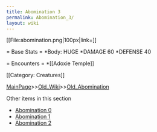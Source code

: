 ```yaml
---
title: Abomination 3
permalink: Abomination_3/
layout: wiki
---
```

[[File:abomination.png|100px|link=]]

= Base Stats =
*Body: HUGE
*DAMAGE 60
*DEFENSE 40 

= Encounters =
*[[Adoxie Temple]]

[[Category: Creatures]]

[MainPage](/keeperrl_wiki/ "wikilink")>>[Old_Wiki](/keeperrl_wiki/Old_Wiki "wikilink")>>[Old_Abomination](/keeperrl_wiki/Old_Abomination "wikilink")

Other items in this section
-    [Abomination 0](/keeperrl_wiki/Abomination_0 "wikilink")
-    [Abomination 1](/keeperrl_wiki/Abomination_1 "wikilink")
-    [Abomination 2](/keeperrl_wiki/Abomination_2 "wikilink")
